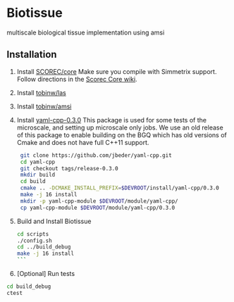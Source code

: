 # Biotissue
multiscale biological tissue implementation using amsi

## Installation
1) Install [SCOREC/core](https://github.com/SCOREC/core)
   Make sure you compile with Simmetrix support. Follow directions in the [Scorec Core wiki](https://github.com/SCOREC/core/wiki/General-Build-instructions).

2) Install [tobinw/las](https://github.com/tobinw/las)

3) Install [tobinw/amsi](https://github.com/tobinw/amsi)

4) Install [yaml-cpp-0.3.0](https://github.com/jbeder/yaml-cpp/releases/tag/release-0.3.0)
   This package is used for some tests of the microscale, and setting up microscale only jobs. We use an old release of this package to enable building on the BGQ which has old versions of Cmake and does not have full C++11 support.
    ```bash
     git clone https://github.com/jbeder/yaml-cpp.git
     cd yaml-cpp
     git checkout tags/release-0.3.0
     mkdir build
     cd build
     cmake .. -DCMAKE_INSTALL_PREFIX=$DEVROOT/install/yaml-cpp/0.3.0
     make -j 16 install
     mkdir -p yaml-cpp-module $DEVROOT/module/yaml-cpp/
     cp yaml-cpp-module $DEVROOT/module/yaml-cpp/0.3.0
    ```

5) Build and Install Biotissue
   ````bash
   cd scripts
   ./config.sh
   cd ../build_debug
   make -j 16 install
   ```

6) [Optional] Run tests
  ```bash
  cd build_debug
  ctest
  ```
